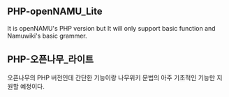 ## PHP-openNAMU_Lite
It is openNAMU's PHP version but It will only support basic function and Namuwiki's basic grammer.

## PHP-오픈나무_라이트
오픈나무의 PHP 버전인데 간단한 기능이랑 나무위키 문법의 아주 기초적인 기능만 지원할 예정이다.
